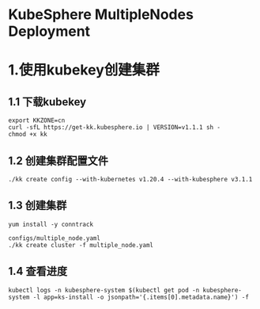 # KubeSphere MultipleNodes Deployment

# 1.使用kubekey创建集群
## 1.1 下载kubekey
```
export KKZONE=cn
curl -sfL https://get-kk.kubesphere.io | VERSION=v1.1.1 sh -
chmod +x kk
```

## 1.2 创建集群配置文件
```
./kk create config --with-kubernetes v1.20.4 --with-kubesphere v3.1.1
```

## 1.3 创建集群
```
yum install -y conntrack

configs/multiple_node.yaml
./kk create cluster -f multiple_node.yaml
```

## 1.4 查看进度
```
kubectl logs -n kubesphere-system $(kubectl get pod -n kubesphere-system -l app=ks-install -o jsonpath='{.items[0].metadata.name}') -f
```